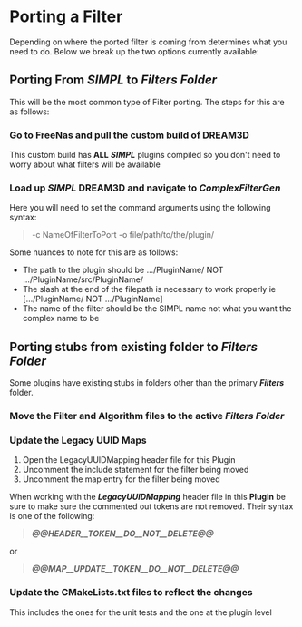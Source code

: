 # Porting a Filter #

Depending on where the ported filter is coming from determines what you need to
do. Below we break up the two options currently available:

## Porting From ***SIMPL*** to ***Filters Folder*** ##

This will be the most common type of Filter porting. The steps for this are as
follows:

### Go to FreeNas and pull the custom build of DREAM3D ###
This custom build has **ALL** ***SIMPL*** plugins compiled so you don't need
to worry about what filters will be available

### Load up ***SIMPL*** DREAM3D and navigate to ***ComplexFilterGen*** ###
 Here you will need to set the command arguments using the following syntax:
> -c NameOfFilterToPort -o file/path/to/the/plugin/

Some nuances to note for this are as follows:
<ul>
   <li>The path to the plugin should be .../PluginName/ NOT .../PluginName/src/PluginName/</li>
   <li>The slash at the end of the filepath is necessary to work properly ie [.../PluginName/ NOT .../PluginName]</li>
   <li>The name of the filter should be the SIMPL name not what you want the complex name to be</li>
</ul>


## Porting stubs from existing folder to ***Filters Folder*** ##

Some plugins have existing stubs in folders other than the primary ***Filters***
folder.

### Move the Filter and Algorithm files to the active ***Filters Folder*** ###

### Update the Legacy UUID Maps ###
<ol>
  <li> Open the LegacyUUIDMapping header file for this Plugin </li>
  <li> Uncomment the include statement for the filter being moved </li>
  <li> Uncomment the map entry for the filter being moved </li>
</ol>
  
 When working with the ***LegacyUUIDMapping*** header file in this **Plugin** 
 be sure to make sure the commented out tokens are not removed. Their syntax is 
 one of the following:
 > ***@@__HEADER__TOKEN__DO__NOT__DELETE__@@***
 
 or
 
 > ***@@__MAP__UPDATE__TOKEN__DO__NOT__DELETE__@@***
 
 ### Update the CMakeLists.txt files to reflect the changes ###
 This includes the ones for the unit tests and the one at the plugin level
 